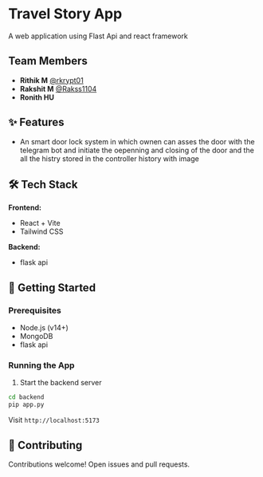 # Travel Story App

A web application using Flast Api and react framework

## Team Members

- **Rithik M** [@rkrypt01](https://github.com/rkrypt01)
- **Rakshit M** [@Rakss1104](https://github.com/Rakss1104)
- **Ronith HU** 

## ✨ Features

- An smart door lock system in which ownen can asses the door with the telegram bot and initiate the oepenning and closing of the door and the all the histry stored in the controller history with image

## 🛠️ Tech Stack

**Frontend:**
- React + Vite
- Tailwind CSS

**Backend:**
- flask api

## 🚀 Getting Started

### Prerequisites

- Node.js (v14+)
- MongoDB
- flask api



### Running the App

1. Start the backend server
```bash
cd backend
pip app.py
```


Visit `http://localhost:5173`


## 🤝 Contributing

Contributions welcome! Open issues and pull requests.
